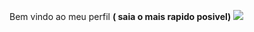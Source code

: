 Bem vindo ao meu perfil **( saia o mais rapido posivel)**
![](https://encrypted-tbn0.gstatic.com/images?q=tbn:ANd9GcR-8pcpaoWCe8oiq7BY0r02l-hmqFJwL3FDcA&usqp=CAU)
